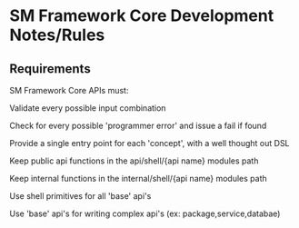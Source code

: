 # SM Framework Core Development Notes/Rules

## Requirements

SM Framework Core APIs must:

  Validate every possible input combination

  Check for every possible 'programmer error' and issue a fail if found

  Provide a single entry point for each 'concept', with a well thought out DSL

  Keep public api functions in the api/shell/{api name} modules path

  Keep internal functions in the internal/shell/{api name} modules path

  Use shell primitives for all 'base' api's

  Use 'base' api's for writing complex api's (ex: package,service,databae)

